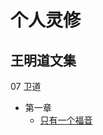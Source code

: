# 个人灵修
## 王明道文集
07 卫道
- 第一章
  - [只有一个福音](https://github.com/caojunhua/lingxiu/blob/master/%E7%8E%8B%E6%98%8E%E9%81%93%E6%96%87%E9%9B%86/07_%E5%8D%AB%E9%81%93/01_%E7%9C%9F%E4%BC%AA%E7%A6%8F%E9%9F%B3%E8%BE%A8.md)
